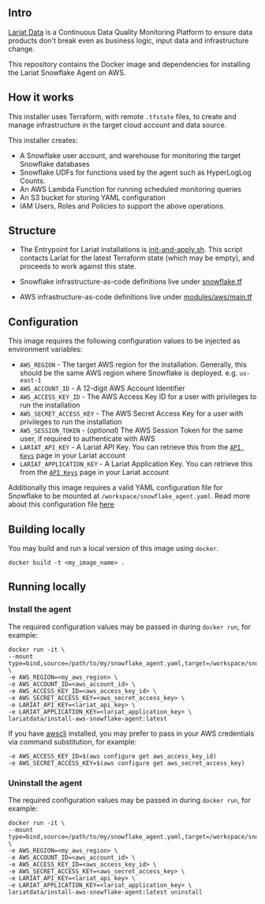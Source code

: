 ## Intro

[Lariat Data](www.lariatdata.com) is a Continuous Data Quality Monitoring Platform to ensure data products don't break even as business logic, input data and infrastructure change.

This repository contains the Docker image and dependencies for installing the Lariat Snowflake Agent on AWS.

## How it works
This installer uses Terraform, with remote `.tfstate` files, to create and manage infrastructure in the target cloud account and data source.

This installer creates:
- A Snowflake user account, and warehouse for monitoring the target Snowflake databases
- Snowflake UDFs for functions used by the agent such as HyperLogLog Counts.
- An AWS Lambda Function for running scheduled monitoring queries
- An S3 bucket for storing YAML configuration
- IAM Users, Roles and Policies to support the above operations.

## Structure
- The Entrypoint for Lariat installations is [init-and-apply.sh](init-and-apply.sh). This script contacts Lariat for the latest Terraform state (which may be empty), and proceeds to work against this state.

- Snowflake infrastructure-as-code definitions live under [snowflake.tf](snowflake.tf)

- AWS infrastructure-as-code definitions live under [modules/aws/main.tf](modules/aws/main.tf)

## Configuration
This image requires the following configuration values to be injected as environment variables:
- `AWS_REGION` - The target AWS region for the installation. Generally, this should be the same AWS region where Snowflake is deployed. e.g. `us-east-1`
- `AWS_ACCOUNT_ID` - A 12-digit AWS Account Identifier
- `AWS_ACCESS_KEY_ID` - The AWS Access Key ID for a user with privileges to run the installation
- `AWS_SECRET_ACCESS_KEY` - The AWS Secret Access Key for a user with privileges to run the installation
- `AWS_SESSION_TOKEN` - (_optional_) The AWS Session Token for the same user, if required to authenticate with AWS
- `LARIAT_API_KEY` - A Lariat API Key. You can retrieve this from the [`API Keys`](https://app.lariatdata.com/user/keys) page in your Lariat account
- `LARIAT_APPLICATION_KEY` - A Lariat Application Key. You can retrieve this from the [`API Keys`](https://app.lariatdata.com/user/keys) page in your Lariat account

Additionally this image requires a valid YAML configuration file for Snowflake to be mounted at `/workspace/snowflake_agent.yaml`. Read more about this configuration file [here](https://docs.lariatdata.com/fundamentals/configuration/configuring-the-snowflake-agent)

## Building locally
You may build and run a local version of this image using `docker`.

```docker
docker build -t <my_image_name> .
```

## Running locally

### Install the agent
The required configuration values may be passed in during `docker run`, for example:

```docker
docker run -it \
--mount type=bind,source=/path/to/my/snowflake_agent.yaml,target=/workspace/snowflake_agent.yaml,readonly \
-e AWS_REGION=<my_aws_region> \
-e AWS_ACCOUNT_ID=<aws_account_id> \
-e AWS_ACCESS_KEY_ID=<aws_access_key_id> \
-e AWS_SECRET_ACCESS_KEY=<aws_secret_access_key> \
-e LARIAT_API_KEY=<lariat_api_key> \
-e LARIAT_APPLICATION_KEY=<lariat_application_key> \
lariatdata/install-aws-snowflake-agent:latest
```

If you have [awscli](https://aws.amazon.com/cli/) installed, you may prefer to pass in your AWS credentials via command substitution, for example:
```
-e AWS_ACCESS_KEY_ID=$(aws configure get aws_access_key_id)
-e AWS_SECRET_ACCESS_KEY=$(aws configure get aws_secret_access_key)
```

### Uninstall the agent
The required configuration values may be passed in during `docker run`, for example:

```docker
docker run -it \
--mount type=bind,source=/path/to/my/snowflake_agent.yaml,target=/workspace/snowflake_agent.yaml,readonly \
-e AWS_REGION=<my_aws_region> \
-e AWS_ACCOUNT_ID=<aws_account_id> \
-e AWS_ACCESS_KEY_ID=<aws_access_key_id> \
-e AWS_SECRET_ACCESS_KEY=<aws_secret_access_key> \
-e LARIAT_API_KEY=<lariat_api_key> \
-e LARIAT_APPLICATION_KEY=<lariat_application_key> \
lariatdata/install-aws-snowflake-agent:latest uninstall
```
